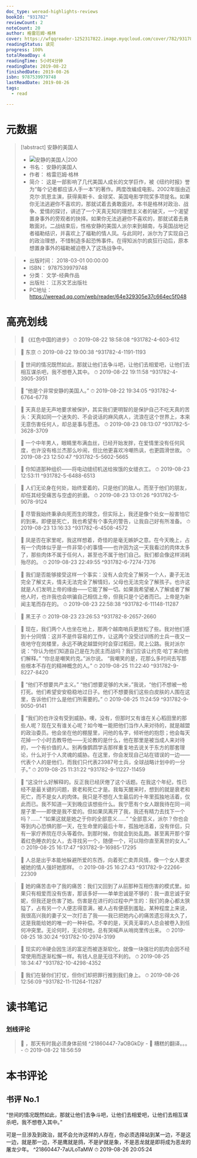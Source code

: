 ```yaml
---
doc_type: weread-highlights-reviews
bookId: "931782"
reviewCount: 2
noteCount: 20
author: 格雷厄姆·格林
cover: https://wfqqreader-1252317822.image.myqcloud.com/cover/782/931782/t7_931782.jpg
readingStatus: 读完
progress: 100%
totalReadDay: 4
readingTime: 5小时4分钟
readingDate: 2019-08-22
finishedDate: 2019-08-26
isbn: 9787539979748
lastReadDate: 2019-08-26
tags:
  - read

---
```

# 元数据
> [!abstract] 安静的美国人
> - ![ 安静的美国人|200](https://wfqqreader-1252317822.image.myqcloud.com/cover/782/931782/t7_931782.jpg)
> - 书名： 安静的美国人
> - 作者： 格雷厄姆·格林
> - 简介： 这是一部影响了几代美国人成长的文学巨作，被《纽约时报》誉为“每个记者都应该人手一本”的著作。两度改编成电影。2002年版由迈克尔·凯恩主演，获得奥斯卡、金球奖、英国电影学院奖多项提名。如果你无法逃避你不喜欢的，那就试着去勇敢面对。本书是格林对政治、战争、爱情的探讨，讲述了一个天真无知的理想主义者的破灭，一个渴望置身事外的旁观者的抉择。如果你无法逃避你不喜欢的，那就试着去勇敢面对。二战结束后，性格安静的美国人派尔来到越南，与英国战地记者福勒结识，并喜欢上了福勒的情人凤。与此同时，派尔为了实现自己的政治理想，不惜制造多起恐怖事件。在得知派尔的疯狂行动后，原本想置身事外的福勒被迫卷入了这场战争中。

> - 出版时间： 2018-03-01 00:00:00
> - ISBN： 9787539979748
> - 分类： 文学-经典作品
> - 出版社： 江苏文艺出版社
> - PC地址：https://weread.qq.com/web/reader/64e329305e37c664ec5f048

# 高亮划线



> 📌 《红色中国的进步》 
> ⏱ 2019-08-22 18:58:08 ^931782-4-603-612

> 📌 东京 
> ⏱ 2019-08-22 19:00:38 ^931782-4-1191-1193

> 📌 世间的情况既然如此，那就让他们去争斗吧，让他们去相爱吧，让他们去相互谋杀吧，我不想卷入其中。 
> ⏱ 2019-08-22 19:11:58 ^931782-4-3905-3951

> 📌 “他是个非常安静的美国人。” 
> ⏱ 2019-08-22 19:34:05 ^931782-4-6764-6778



> 📌 天真总是无声地要求被保护，其实我们更明智的是保护自己不吃天真的苦头：天真如同一个迷失的、不会说话的麻风病人，流浪在这个世界上，本来无意伤害任何人，却总是事与愿违。 
> ⏱ 2019-08-23 08:13:07 ^931782-5-3628-3709

> 📌 一个中年男人，眼睛里布满血丝，已经开始发胖，在爱情里没有任何风度，也许没有格兰杰那么吵闹，但比他更喜欢冷嘲热讽，也更圆滑世故。 
> ⏱ 2019-08-23 12:50:47 ^931782-5-5602-5665

> 📌 你知道那种组织——将电动缝纫机送给挨饿的女缝衣工。 
> ⏱ 2019-08-23 12:53:11 ^931782-5-6488-6513

> 📌 人们无论身在何处，始终爱着的，只是他们的敌人。而至于他们的朋友，却任其经受痛苦与空虚的折磨。 
> ⏱ 2019-08-23 13:01:26 ^931782-5-9078-9124



> 📌 尽管我始终秉承向死而生的理念，但实际上，我还是像个处女一般害怕它的到来。即便是死亡，我也希望有个事先的警告，让我自己好有所准备。 
> ⏱ 2019-08-23 13:16:33 ^931782-6-4508-4572

> 📌 凤是否在家里呢，我这样想着，奇怪的是毫无嫉妒之意。在今天晚上，占有一个肉体似乎是一件非常小的事情——也许因为这一天我看过的肉体太多了，那些肉体不属于任何人，甚至也不属于他们自己。我们都会像这样消耗殆尽的。 
> ⏱ 2019-08-23 22:49:55 ^931782-6-7274-7376

> 📌 我们是否能够接受这样一个事实：没有人会完全了解另一个人，妻子无法完全了解丈夫，情夫无法完全了解情妇，父母也无法完全了解孩子。也许这就是人们发明上帝的缘由——它能了解一切。如果我希望被人了解或者了解他人时，也许我也会哄骗自己相信上帝，但我只是个记者而已。上帝是为新闻主笔而存在的。 
> ⏱ 2019-08-23 22:58:38 ^931782-6-11148-11287



> 📌 黑王子 
> ⏱ 2019-08-23 23:26:53 ^931782-8-2657-2660



> 📌 现在，我们两个人也坐在地上，那两个越南哨兵更放松了些。我对他们感到十分同情：这并不是件容易的工作，让这两个没受过训练的士兵一夜又一夜地守在岗楼里，永远不确定越盟何时会穿过稻田，爬上公路。我对派尔说：“你认为他们知道自己是在为民主而战吗？我们应该让约克·哈丁来向他们解释。”    “你总是嘲笑约克。”派尔说。    “我嘲笑的是，花那么多时间去写那些根本不存在的精神概念的人。” 
> ⏱ 2019-08-25 11:22:40 ^931782-9-8227-8420

> 📌 “他们不想要共产主义。”    “他们想要足够的大米，”我说，“他们不想被一枪打死。他们希望安安稳稳地过日子。他们不想要我们这些白皮肤的人围在这里，告诉他们什么是他们所需要的。” 
> ⏱ 2019-08-25 11:24:59 ^931782-9-9050-9141

> 📌 “我们的也许没有受到威胁。噢，没有，但那时又有谁在关心稻田里的那些人呢？现在又有谁关心呢？如今唯一能把他们当作人来对待的，就是越盟的政治委员。他会坐在他的棚屋里，问他的名字，倾听他的抱怨；他会每天花掉一个小时去教导他——无论教的是什么，他在那里是被当成人来对待的，一个有价值的人。别再像鹦鹉学舌那样重复地去说关于东方的那套理论，什么对于个人灵魂的威胁。在这里，你会发现自己站在错误的一边——代表个人的是他们，而我们只代表23987号士兵，全球战略计划中的一分子。” 
> ⏱ 2019-08-25 11:31:22 ^931782-9-11227-11459

> 📌 “这没什么好解释的。反正我已经厌倦了这个话题。在我这个年纪，性已经不是最关键的问题，衰老和死亡才是。我每天醒来时，想到的就是衰老和死亡，而不是女人的肉体。我只是不想在人生最后的十年里孤独地活着，仅此而已。我不知道一天到晚应该想些什么。我宁愿有个女人跟我待在同一间屋子里——即使是我不爱的。但如果凤离开了我，我还有精力去找下一个吗？……”    “如果这就是她之于你的全部意义……”    “全部意义，派尔？你也会等到内心恐惧的那一天，在生命里的最后十年，孤独地活着，没有伴侣，只有一家疗养院在尽头等着你。到那时候，你就会到处乱跑。甚至离开那个穿着红色睡衣的女人，去寻找另一个，随便一个，可以陪你直至离世的女人。” 
> ⏱ 2019-08-25 16:17:47 ^931782-9-16985-17295

> 📌 人总是出乎本能地躲避所爱的东西，向着死亡卖弄风情，像一个女人要求被她的情人强奸她那样。 
> ⏱ 2019-08-25 16:27:43 ^931782-9-22266-22309



> 📌 她的痛苦击中了我的痛苦：我们又回到了从前那种互相伤害的模式里。如果只有相爱而没有伤害，那该多好——单单忠诚是不够的：我一直忠诚于安妮，但我还是伤害了她。伤害是在进行的过程中产生的：我们的身心都太狭隘了，占有另一个人便志得意满，被人占有便感到羞耻。某种程度上来说，我很高兴我的妻子又一次打击了我——我已把她内心的痛苦遗忘得太久了，这是我能给她的唯一的一种补偿。不幸的是，天真无辜的人总会被卷入到任何冲突里。无论何时，无论何地，总有哭喊声从哨岗里传出来。 
> ⏱ 2019-08-25 18:30:24 ^931782-10-2974-3199

> 📌 现实的冷硬会因生活的富足而被逐渐软化，就像一块强壮的肌肉会因不经常使用而逐渐松懈一样。有钱人总是无往不利的。 
> ⏱ 2019-08-25 18:34:47 ^931782-10-4298-4352



> 📌 我们在替你们打仗，但你们却把罪行推到我们身上。 
> ⏱ 2019-08-26 12:56:09 ^931782-11-11264-11287

# 读书笔记

## 

### 划线评论
> 📌 ，那天有时我必须身体前倾  ^21860447-7aOBGkDjr
    - 💭 糟糕的翻译。。。
    - ⏱ 2019-08-22 18:56:59
   
# 本书评论

## 书评 No.1 
“世间的情况既然如此，那就让他们去争斗吧，让他们去相爱吧，让他们去相互谋杀吧，我不想卷入其中。”  

可是一旦涉及到政治，就不会允许这样的人存在，你必须选择站到某一边，不是这一边，就是那一边，不是鹰就是鸽，不是驴就是象，不是恶龙就是即将成为恶龙的屠龙少年。 ^21860447-7aULoTaMW
⏱ 2019-08-26 20:05:24

